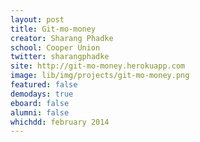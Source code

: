```yaml
---
layout: post
title: Git-mo-money
creator: Sharang Phadke
school: Cooper Union 
twitter: sharangphadke
site: http://git-mo-money.herokuapp.com
image: lib/img/projects/git-mo-money.png
featured: false
demodays: true
eboard: false
alumni: false
whichdd: february 2014
---
```

